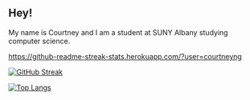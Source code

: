 ﻿## Hey!
 
 My name is Courtney and I am a student at SUNY Albany studying computer science.


https://github-readme-streak-stats.herokuapp.com/?user=courtneyng

[![GitHub Streak](http://github-readme-streak-stats.herokuapp.com?user=courtneyng&theme=dark&background=000000)](https://git.io/streak-stats)

[![Top Langs](https://github-readme-stats.vercel.app/api/top-langs/?username=courtneyng)](https://github.com/anuraghazra/github-readme-stats)
